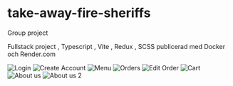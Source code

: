 # take-away-fire-sheriffs
Group project

Fullstack project , Typescript , Vite , Redux , SCSS publicerad med Docker och Render.com

![Login](https://github.com/christopherwahlstrom/take-away-fire-sheriffs/assets/83230387/1472fb3a-3a1a-47d8-8cf3-33de0a95e1e9)
![Create Account](https://github.com/christopherwahlstrom/take-away-fire-sheriffs/assets/83230387/55fd473f-5d24-4943-b489-6a2c3839be30)
![Menu](https://github.com/christopherwahlstrom/take-away-fire-sheriffs/assets/83230387/1e07c084-45c6-47ac-8265-cf223bd69da3)
![Orders](https://github.com/christopherwahlstrom/take-away-fire-sheriffs/assets/83230387/8b8e9669-48de-455d-8ec9-af074bdcec07)
![Edit Order](https://github.com/christopherwahlstrom/take-away-fire-sheriffs/assets/83230387/aa8baa4f-419c-4182-a75d-cef1a43233bc)
![Cart](https://github.com/christopherwahlstrom/take-away-fire-sheriffs/assets/83230387/a4733d1d-6a27-4351-bf3b-fd00706af61e)
![About us](https://github.com/christopherwahlstrom/take-away-fire-sheriffs/assets/83230387/acc3a817-2890-4173-aa36-840b9240441e)
![About us 2](https://github.com/christopherwahlstrom/take-away-fire-sheriffs/assets/83230387/8c593c73-4be5-4ec3-9fa2-eaa644579209)
